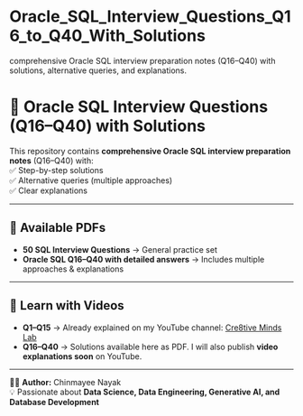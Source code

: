 # Oracle_SQL_Interview_Questions_Q16_to_Q40_With_Solutions
comprehensive Oracle SQL interview preparation notes (Q16–Q40) with solutions, alternative queries, and explanations. 

# 📘 Oracle SQL Interview Questions (Q16–Q40) with Solutions  

This repository contains **comprehensive Oracle SQL interview preparation notes** (Q16–Q40) with:  
✅ Step-by-step solutions  
✅ Alternative queries (multiple approaches)  
✅ Clear explanations  

---

## 📂 Available PDFs
- **50 SQL Interview Questions** → General practice set  
- **Oracle SQL Q16–Q40 with detailed answers** → Includes multiple approaches & explanations  

---

## 🎥 Learn with Videos  
- **Q1–Q15** → Already explained on my YouTube channel: [Cre8tive Minds Lab](https://www.youtube.com/@Cre8tiveMindsLab)  
- **Q16–Q40** → Solutions available here as PDF. I will also publish **video explanations soon** on YouTube.  

---

👩‍💻 **Author:** Chinmayee Nayak  
💡 Passionate about **Data Science, Data Engineering, Generative AI, and Database Development**

